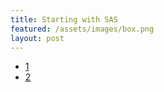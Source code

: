 ```yaml
---
title: Starting with SAS
featured: /assets/images/box.png
layout: post
---
```


<ul class="links">
	<li><a href="#">1</a></li>
	<li><a href="#">2</a></li>
</ul>